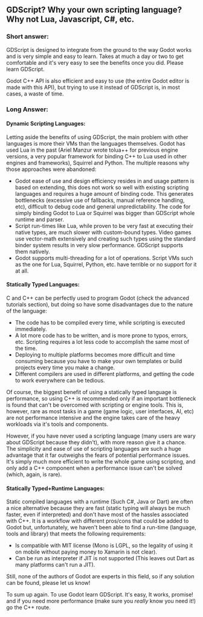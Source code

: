 ## GDScript? Why your own scripting language? Why not Lua, Javascript, C#, etc.

### Short answer:

GDScript is designed to integrate from the ground to the way Godot works and is very simple and easy to learn. Takes at much a day or two to get comfortable and it's very easy to see the benefits once you did. Please learn GDScript.

Godot C++ API is also efficient and easy to use (the entire Godot editor is made with this API), but trying to use it instead of GDScript is, in most cases, a waste of time.

### Long Answer:

#### Dynamic Scripting Languages:

Letting aside the benefits of using GDScript, the main problem with other languages is more their VMs than the languages themselves. Godot has used Lua in the past (Ariel Manzur wrote tolua++ for previous engine versions, a very popular framework for binding C++ to Lua used in other engines and frameworks), Squirrel and Python. The multiple reasons why those approaches were abandoned:

* Godot ease of use and design efficiency resides in and usage pattern is based on extending, this does not work so well with existing scripting languages and requires a huge amount of binding code. This generates bottlenecks (excessive use of fallbacks, manual reference handling, etc), difficult to debug code and general unpredictability. The code for simply binding Godot to Lua or Squirrel was bigger than GDScript whole runtime and parser.
* Script run-times like Lua, while proven to be very fast at executing their native types, are much slower with custom-bound types. Video games use vector-math extensively and creating such types using the standard binder system results in very slow performance. GDScript supports them natively.
* Godot supports multi-threading for a lot of operations. Script VMs such as the one for Lua, Squirrel, Python, etc. have terrible or no support for it at all.

#### Statically Typed Languages:

C and C++ can be perfectly used to program Godot (check the advanced tutorials section), but doing so have some disadvantages due to the nature of the language:

* The code has to be compiled every time, while scripting is executed immediately.
* A lot more code has to be written, and is more prone to typos, errors, etc. Scripting requires a lot less code to accomplish the same most of the time.
* Deploying to multiple platforms becomes more difficult and time consuming because you have to make your own templates or build projects every time you make a change.
* Different compilers are used in different platforms, and getting the code to work everywhere can be tedious.

Of course, the biggest benefit of using a statically typed language is performance, so using C++ is recommended only if an important bottleneck is found that can't be overcomed with scripting or engine tools. This is, however, rare as most tasks in a game (game logic, user interfaces, AI, etc) are not performance intensive and the engine takes care of the heavy workloads via it's tools and components.

However, if you have never used a scripting language (many users are wary about GDScript because they didn't), with more reason give it a chance. The simplicity and ease of use of scripting languages are such a huge advantage that it far outweighs the fears of potential performance issues. It's simply much more efficient to write the whole game using scripting, and only add a C++ component when a performance issue can't be solved (which, again, is rare).


#### Statically Typed+Runtime Languages:

Static compiled languages with a runtime (Such C#, Java or Dart) are often a nice alternative because they are fast (static typing will always be much faster, even if interpreted) and don't have most of the hassles associated with C++. It is a workflow with different pros/cons that could be added to Godot but, unfortunately, we haven't been able to find a run-time (language, tools and library) that meets the following requirements:

* Is compatible with MIT license (Mono is LGPL, so the legality of using it on mobile without paying money to Xamarin is not clear).
* Can be run as interpreter if JIT is not supported (This leaves out Dart as many platforms can't run a JIT).

Still, none of the authors of Godot are experts in this field, so if any solution can be found, please let us know!

To sum up again. To use Godot learn GDScript. It's easy, It works, promise! and if you need more performance (make sure you _really_ know you need it!) go the C++ route.

